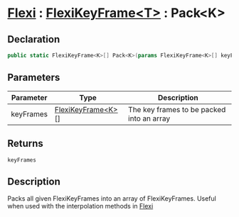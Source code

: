 # [Flexi](../Docs.md) : [FlexiKeyFrame\<T>](FlexiKeyFrame.md) : Pack\<K>
## Declaration
```cs
public static FlexiKeyFrame<K>[] Pack<K>(params FlexiKeyFrame<K>[] keyFrames)
```

## Parameters
| Parameter | Type | Description |
| - | - | - |
| keyFrames | [FlexiKeyFrame\<K>](FlexiKeyFrame.md)[] | The key frames to be packed into an array |

## Returns
`keyFrames`

## Description
Packs all given FlexiKeyFrames into an array of FlexiKeyFrames. Useful when used with the interpolation methods in [Flexi](../Flexi/Flexi.md)
